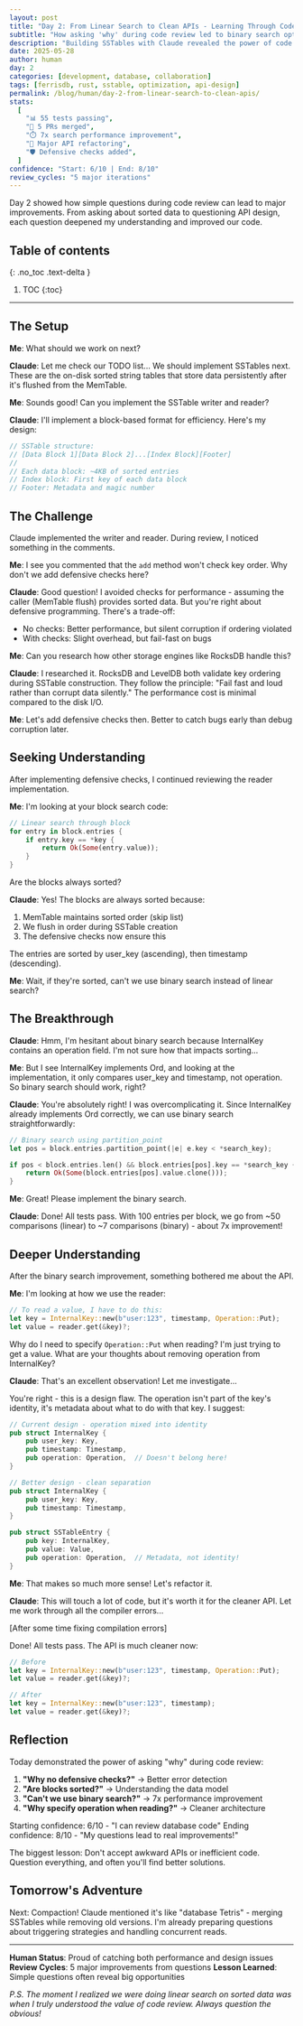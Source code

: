 ```yaml
---
layout: post
title: "Day 2: From Linear Search to Clean APIs - Learning Through Code Review"
subtitle: "How asking 'why' during code review led to binary search optimization and architectural improvements"
description: "Building SSTables with Claude revealed the power of code review. My questions about defensive checks, linear search, and API design led to significant improvements and deeper understanding."
date: 2025-05-28
author: human
day: 2
categories: [development, database, collaboration]
tags: [ferrisdb, rust, sstable, optimization, api-design]
permalink: /blog/human/day-2-from-linear-search-to-clean-apis/
stats:
  [
    "📊 55 tests passing",
    "📄 5 PRs merged",
    "⏱️ 7x search performance improvement",
    "🔧 Major API refactoring",
    "🛡️ Defensive checks added",
  ]
confidence: "Start: 6/10 | End: 8/10"
review_cycles: "5 major iterations"
---
```


Day 2 showed how simple questions during code review can lead to major improvements. From asking about sorted data to questioning API design, each question deepened my understanding and improved our code.

<!--more-->

## Table of contents

{: .no_toc .text-delta }

<!-- prettier-ignore-start -->

1. TOC
{:toc}
<!-- prettier-ignore-end -->

---

<!-- Before publishing: Verify technical details against codebase! -->

## The Setup

**Me**: What should we work on next?

**Claude**: Let me check our TODO list... We should implement SSTables next. These are the on-disk sorted string tables that store data persistently after it's flushed from the MemTable.

**Me**: Sounds good! Can you implement the SSTable writer and reader?

**Claude**: I'll implement a block-based format for efficiency. Here's my design:

```rust
// SSTable structure:
// [Data Block 1][Data Block 2]...[Index Block][Footer]
//
// Each data block: ~4KB of sorted entries
// Index block: First key of each data block
// Footer: Metadata and magic number
```

## The Challenge

Claude implemented the writer and reader. During review, I noticed something in the comments.

**Me**: I see you commented that the `add` method won't check key order. Why don't we add defensive checks here?

**Claude**: Good question! I avoided checks for performance - assuming the caller (MemTable flush) provides sorted data. But you're right about defensive programming. There's a trade-off:

- No checks: Better performance, but silent corruption if ordering violated
- With checks: Slight overhead, but fail-fast on bugs

**Me**: Can you research how other storage engines like RocksDB handle this?

**Claude**: I researched it. RocksDB and LevelDB both validate key ordering during SSTable construction. They follow the principle: "Fail fast and loud rather than corrupt data silently." The performance cost is minimal compared to the disk I/O.

**Me**: Let's add defensive checks then. Better to catch bugs early than debug corruption later.

## Seeking Understanding

After implementing defensive checks, I continued reviewing the reader implementation.

**Me**: I'm looking at your block search code:

```rust
// Linear search through block
for entry in block.entries {
    if entry.key == *key {
        return Ok(Some(entry.value));
    }
}
```

Are the blocks always sorted?

**Claude**: Yes! The blocks are always sorted because:

1. MemTable maintains sorted order (skip list)
2. We flush in order during SSTable creation
3. The defensive checks now ensure this

The entries are sorted by user_key (ascending), then timestamp (descending).

**Me**: Wait, if they're sorted, can't we use binary search instead of linear search?

## The Breakthrough

**Claude**: Hmm, I'm hesitant about binary search because InternalKey contains an operation field. I'm not sure how that impacts sorting...

**Me**: But I see InternalKey implements Ord, and looking at the implementation, it only compares user_key and timestamp, not operation. So binary search should work, right?

**Claude**: You're absolutely right! I was overcomplicating it. Since InternalKey already implements Ord correctly, we can use binary search straightforwardly:

```rust
// Binary search using partition_point
let pos = block.entries.partition_point(|e| e.key < *search_key);

if pos < block.entries.len() && block.entries[pos].key == *search_key {
    return Ok(Some(block.entries[pos].value.clone()));
}
```

**Me**: Great! Please implement the binary search.

**Claude**: Done! All tests pass. With 100 entries per block, we go from ~50 comparisons (linear) to ~7 comparisons (binary) - about 7x improvement!

## Deeper Understanding

After the binary search improvement, something bothered me about the API.

**Me**: I'm looking at how we use the reader:

```rust
// To read a value, I have to do this:
let key = InternalKey::new(b"user:123", timestamp, Operation::Put);
let value = reader.get(&key)?;
```

Why do I need to specify `Operation::Put` when reading? I'm just trying to get a value. What are your thoughts about removing operation from InternalKey?

**Claude**: That's an excellent observation! Let me investigate...

You're right - this is a design flaw. The operation isn't part of the key's identity, it's metadata about what to do with that key. I suggest:

```rust
// Current design - operation mixed into identity
pub struct InternalKey {
    pub user_key: Key,
    pub timestamp: Timestamp,
    pub operation: Operation,  // Doesn't belong here!
}

// Better design - clean separation
pub struct InternalKey {
    pub user_key: Key,
    pub timestamp: Timestamp,
}

pub struct SSTableEntry {
    pub key: InternalKey,
    pub value: Value,
    pub operation: Operation,  // Metadata, not identity!
}
```

**Me**: That makes so much more sense! Let's refactor it.

**Claude**: This will touch a lot of code, but it's worth it for the cleaner API. Let me work through all the compiler errors...

[After some time fixing compilation errors]

Done! All tests pass. The API is much cleaner now:

```rust
// Before
let key = InternalKey::new(b"user:123", timestamp, Operation::Put);
let value = reader.get(&key)?;

// After
let key = InternalKey::new(b"user:123", timestamp);
let value = reader.get(&key)?;
```

## Reflection

Today demonstrated the power of asking "why" during code review:

1. **"Why no defensive checks?"** → Better error detection
2. **"Are blocks sorted?"** → Understanding the data model
3. **"Can't we use binary search?"** → 7x performance improvement
4. **"Why specify operation when reading?"** → Cleaner architecture

Starting confidence: 6/10 - "I can review database code"
Ending confidence: 8/10 - "My questions lead to real improvements!"

The biggest lesson: Don't accept awkward APIs or inefficient code. Question everything, and often you'll find better solutions.

## Tomorrow's Adventure

Next: Compaction! Claude mentioned it's like "database Tetris" - merging SSTables while removing old versions. I'm already preparing questions about triggering strategies and handling concurrent reads.

---

**Human Status**: Proud of catching both performance and design issues
**Review Cycles**: 5 major improvements from questions
**Lesson Learned**: Simple questions often reveal big opportunities

_P.S. The moment I realized we were doing linear search on sorted data was when I truly understood the value of code review. Always question the obvious!_
